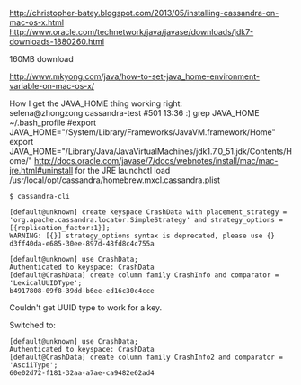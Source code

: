 
http://christopher-batey.blogspot.com/2013/05/installing-cassandra-on-mac-os-x.html
http://www.oracle.com/technetwork/java/javase/downloads/jdk7-downloads-1880260.html

160MB download

http://www.mkyong.com/java/how-to-set-java_home-environment-variable-on-mac-os-x/

How I get the JAVA_HOME thing working right:
    selena@zhongzong:cassandra-test #501 13:36 :) grep JAVA_HOME ~/.bash_profile
    #export JAVA_HOME="/System/Library/Frameworks/JavaVM.framework/Home"
    export JAVA_HOME="/Library/Java/JavaVirtualMachines/jdk1.7.0_51.jdk/Contents/Home/"
http://docs.oracle.com/javase/7/docs/webnotes/install/mac/mac-jre.html#uninstall
for the JRE
launchctl load /usr/local/opt/cassandra/homebrew.mxcl.cassandra.plist 


    $ cassandra-cli

    [default@unknown] create keyspace CrashData with placement_strategy = 'org.apache.cassandra.locator.SimpleStrategy' and strategy_options = [{replication_factor:1}];
    WARNING: [{}] strategy_options syntax is deprecated, please use {}
    d3ff40da-e685-30ee-897d-48fd8c4c755a

    [default@unknown] use CrashData;
    Authenticated to keyspace: CrashData
    [default@CrashData] create column family CrashInfo and comparator = 'LexicalUUIDType';
    b4917808-09f8-39dd-b6ee-ed16c30c4cce



Couldn't get UUID type to work for a key.

Switched to:

    [default@unknown] use CrashData;
    Authenticated to keyspace: CrashData
    [default@CrashData] create column family CrashInfo2 and comparator = 'AsciiType';
    60e02d72-f181-32aa-a7ae-ca9482e62ad4


